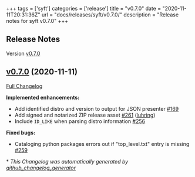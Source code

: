 +++
tags = ['syft']
categories = ['release']
title = "v0.7.0"
date = "2020-11-11T20:31:36Z"
url = "docs/releases/syft/v0.7.0/"
description = "Release notes for syft v0.7.0"
+++

## Release Notes

Version [v0.7.0](https://github.com/anchore/syft/releases/tag/v0.7.0)

## [v0.7.0](https://github.com/anchore/syft/tree/v0.7.0) (2020-11-11)

[Full Changelog](https://github.com/anchore/syft/compare/v0.6.0...v0.7.0)

**Implemented enhancements:**

- Add identified distro and version to output for JSON presenter [\#169](https://github.com/anchore/syft/issues/169)
- Add signed and notarized ZIP release asset [\#261](https://github.com/anchore/syft/pull/261) ([luhring](https://github.com/luhring))
- Include `ID_LIKE` when parsing distro information [\#256](https://github.com/anchore/syft/issues/256)

**Fixed bugs:**

- Cataloging python packages errors out if "top\_level.txt" entry is missing [\#259](https://github.com/anchore/syft/issues/259)


\* *This Changelog was automatically generated by [github_changelog_generator](https://github.com/github-changelog-generator/github-changelog-generator)*
